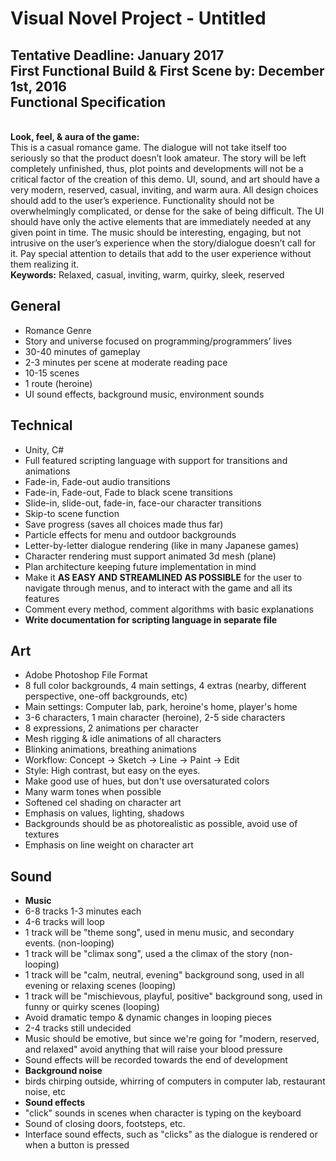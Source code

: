 <h1><b>Visual Novel Project - Untitled<br></h1>
<h2>Tentative Deadline: January 2017<br>
First Functional Build & First Scene by: December 1st, 2016<br>
Functional Specification<br>
</h2>
<br>
Look, feel, & aura of the game:<br></b>
This is a casual romance game. The dialogue will not take itself too seriously so that the product doesn’t look amateur. The story will be left completely unfinished, thus, plot points and developments will not be a critical factor of the creation of this demo. UI, sound, and art should have a very modern, reserved, casual, inviting, and warm aura. All design choices should add to the user’s experience. Functionality should not be overwhelmingly complicated, or dense for the sake of being difficult. The UI should have only the active elements that are immediately needed at any given point in time. The music should be interesting, engaging, but not intrusive on the user’s experience when the story/dialogue doesn’t call for it. Pay special attention to details that add to the user experience without them realizing it.<br>
<b>Keywords:</b> Relaxed, casual, inviting, warm, quirky, sleek, reserved<br>
<h2><b>General</b></h2>
<ul>
<li>Romance Genre</li>
<li>Story and universe focused on programming/programmers’ lives</li>
<li>30-40 minutes of gameplay</li>
<li>2-3 minutes per scene at moderate reading pace</li>
<li>10-15 scenes</li>
<li>1 route (heroine)</li>
<li>UI sound effects, background music, environment sounds</li>
</ul>
<h2><b>Technical</b></h2>
<ul>
<li>Unity, C#</li>
<li>Full featured scripting language with support for transitions and animations</li>
<li>Fade-in, Fade-out audio transitions</li>
<li>Fade-in, Fade-out, Fade to black scene transitions</li>
<li>Slide-in, slide-out, fade-in, face-our character transitions</li>
<li>Skip-to scene function</li>
<li>Save progress (saves all choices made thus far)</li>
<li>Particle effects for menu and outdoor backgrounds</li>
<li>Letter-by-letter dialogue rendering (like in many Japanese games)</li>
<li>Character rendering must support animated 3d mesh (plane)</li>
<li>Plan architecture keeping future implementation in mind</li>
<li>Make it <b>AS EASY AND STREAMLINED AS POSSIBLE</b> for the user to navigate through menus, and to interact with the game and all its features</li>
<li>Comment every method, comment algorithms with basic explanations</li>
<li><b>Write documentation for scripting language in separate file</b></li>
</ul>
<h2><b>Art</b></h2>
<ul>
<li>Adobe Photoshop File Format</li>
<li>8 full color backgrounds, 4 main settings, 4 extras (nearby, different perspective, one-off backgrounds, etc) </li>
<li>Main settings: Computer lab, park, heroine's home, player's home</li>
<li>3-6 characters, 1 main character (heroine), 2-5 side characters</li>
<li>8 expressions, 2 animations per character</li>
<li>Mesh rigging & idle animations of all characters</li>
<li>Blinking animations, breathing animations</li>
<li>Workflow: Concept -> Sketch -> Line -> Paint -> Edit</li>
<li>Style: High contrast, but easy on the eyes. </li>
<li>Make good use of hues, but don't use oversaturated colors</li>
<li>Many warm tones when possible</li>
<li>Softened cel shading on character art</li>
<li>Emphasis on values, lighting, shadows</li>
<li>Backgrounds should be as photorealistic as possible, avoid use of textures</li>
<li>Emphasis on line weight on character art</li>
</ul>
<h2><b>Sound</b></h2>
<ul>
<li><b>Music</b></li>
<li>6-8 tracks 1-3 minutes each</li>
<li>4-6 tracks will loop</li>
<li>1 track will be "theme song", used in menu music, and secondary events. (non-looping) </li>
<li>1 track will be "climax song", used a the climax of the story (non-looping)</li>
<li>1 track will be "calm, neutral, evening" background song, used in all evening or relaxing scenes (looping)</li>
<li>1 track will be "mischievous, playful, positive" background song, used in funny or quirky scenes (looping)</li>
<li>Avoid dramatic tempo & dynamic changes in looping pieces</li>
<li>2-4 tracks still undecided</li>
<li>Music should be emotive, but since we're going for "modern, reserved, and relaxed" avoid anything that will raise your blood pressure</li>
<li>Sound effects will be recorded towards the end of development</li>
<li><b>Background noise</b> </li>
<li>birds chirping outside, whirring of computers in computer lab, restaurant noise, etc</li>
<li><b>Sound effects</b></li>
<li>"click" sounds in scenes when character is typing on the keyboard</li>
<li>Sound of closing doors, footsteps, etc.</li>
<li>Interface sound effects, such as "clicks" as the dialogue is rendered or when a button is pressed</li>
</ul>